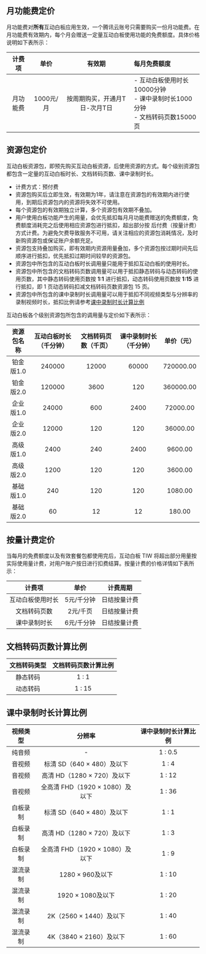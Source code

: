 ## 月功能费定价

月功能费对**所有**互动白板应用生效，一个腾讯云账号只需要购买一份月功能费。在月功能费有效期内，每个月会赠送一定量互动白板使用功能的免费额度。具体价格说明如下表所示：

|  计费项  |   单价    |            有效期             | 每月免费额度                                                                          |
| :------: | :-------: | :---------------------------: | :------------------------------------------------------------------------------------ |
| 月功能费 | 1000元/月 | 按周期购买，开通月T日-次月T日 | - 互动白板使用时长10000分钟 <br />- 课中录制时长1000分钟 <br /> - 文档转码页数15000页 |

## 资源包定价

互动白板资源包，即预先购买互动白板资源，后使用资源的方式。每个级别资源包都包含一定量的互动白板时长、文档转码页数、课中录制时长。

- 计费方式：预付费
- 资源包购买后立即生效，有效期为1年，请注意在资源包的有效期内进行使用，到期后资源包内的资源将失效不可使用。
- 每个资源包的有效期独立计算，多个资源包有效期不叠加。
- 用户使用白板功能产生的用量，会优先抵扣每月月功能费赠送的免费额度，免费额度消耗完之后使用相应资源包进行抵扣，超出部分按 后付费（按量计费）方式计费。为避免欠费导致服务不可用，请关注相应的资源包消耗情况，及时新购资源包或保证账户余额充足。
- 资源包支持叠加购买，即有效期内资源用量叠加，多个资源包按过期时间先后顺序进行抵扣，优先抵扣过期时间较早的资源包。
- 资源包中所包含的互动白板时长调用量只能用于抵扣互动白板的使用时长。
- 资源包中所包含的文档转码页数调用量可以用于抵扣静态转码与动态转码的使用页数，其中静态转码使用页数按 **1:1** 进行抵扣，动态转码使用页数按 **1:15** 进行抵扣，即 1 页动态转码扣减文档转码页数资源包 15 页。
- 资源包中所包含的课中录制时长调用量可以用于抵扣不同视频类型与分辨率的录制视频时长，抵扣比例请参考[课中录制时长计算比例](./产品定价.md#课中录制时长计算比例)

互动白板各个级别资源包所包含的调用量与定价如下表所示：

| 资源包名称 | 互动白板时长（千分钟） | 文档转码页数（千页） | 课中录制时长（千分钟） | 单价（元） |
| :--------: | :--------------------: | :------------------: | :--------------------: | :--------: |
| 铂金版1.0  |         240000         |        12000         |         60000          | 720000.00  |
| 铂金版2.0  |         120000         |         3600         |          120           | 360000.00  |
| 企业版1.0  |         24000          |         600          |          2400          |  72000.00  |
| 企业版2.0  |         12000          |         120          |          120           |  36000.00  |
| 高级版1.0  |          2400          |         240          |          2400          |  9600.00   |
| 高级版2.0  |          1200          |         120          |          120           |  3600.00   |
| 基础版1.0  |          240           |         120          |          120           |  1080.00   |
| 基础版2.0  |           60           |          12          |           12           |   180.00   |

## 按量计费定价

当每月的免费额度以及有效套餐包都使用完后，互动白板 TIW 将超出部分用量按实际使用量计费，对用户账户按日进行扣费结算。按量计费的价格详情如下表所示：

|      计费项      |    单价    |   计费周期   |
| :--------------: | :--------: | :----------: |
| 互动白板使用时长 | 5元/千分钟 | 日结按量计费 |
|   文档转码页数   |  2元/千页  | 日结按量计费 |
|   课中录制时长   | 6元/千分钟 | 日结按量计费 |


## 文档转码页数计算比例

| 文档转码类型 | 文档转码页数计算比例 |
| :----------: | :------------------: |
|   静态转码   |        1 : 1         |
|   动态转码   |        1 : 15        |

## 课中录制时长计算比例

| 视频类型 |             分辨率              | 课中录制时长计算比例 |
| :------: | :-----------------------------: | :------------------: |
|  纯音频  |                -                |       1 : 0.5        |
|  音视频  |   标清 SD（640 ×  480）及以下   |        1 : 4         |
|  音视频  |   高清 HD（1280 × 720）及以下   |        1 : 12        |
|  音视频  | 全高清 FHD（1920 × 1080）及以下 |        1 : 36        |
| 白板录制 |   标清 SD（640 ×  480）及以下   |        1 : 1         |
| 白板录制 |   高清 HD（1280 × 720）及以下   |        1 : 3         |
| 白板录制 | 全高清 FHD（1920 × 1080）及以下 |        1 : 9         |
| 混流录制 |        1280 × 960及以下         |        1 : 10        |
| 混流录制 |        1920 × 1080及以下        |        1 : 20        |
| 混流录制 |     2K（2560 × 1440）及以下     |        1 : 40        |
| 混流录制 |     4K（3840 × 2160）及以下     |        1 : 60        |
